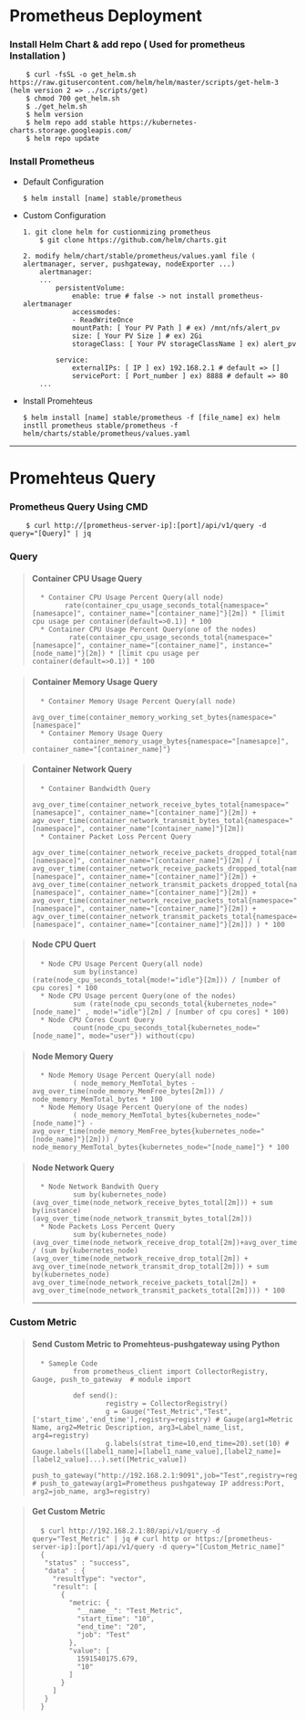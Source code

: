 # Prometheus Deployment

### Install Helm Chart & add repo ( Used for prometheus Installation )

        $ curl -fsSL -o get_helm.sh https://raw.gitusercontent.com/helm/helm/master/scripts/get-helm-3 (helm version 2 => ../scripts/get)
        $ chmod 700 get_helm.sh
        $ ./get_helm.sh
        $ helm version
        $ helm repo add stable https://kubernetes-charts.storage.googleapis.com/
        $ helm repo update 

### Install Prometheus
-   Default Configuration

        $ helm install [name] stable/prometheus
        
-   Custom Configuration

        1. git clone helm for custionmizing prometheus
            $ git clone https://github.com/helm/charts.git

        2. modify helm/chart/stable/prometheus/values.yaml file ( alertmanager, server, pushgateway, nodeExporter ...)
            alertmanager:
            ...
                persistentVolume:
                    enable: true # false -> not install prometheus-alertmanager
                    accessmodes:
                    - ReadWriteOnce
                    mountPath: [ Your PV Path ] # ex) /mnt/nfs/alert_pv
                    size: [ Your PV Size ] # ex) 2Gi
                    storageClass: [ Your PV storageClassName ] ex) alert_pv
                    
                service:
                    externalIPs: [ IP ] ex) 192.168.2.1 # default => []
                    servicePort: [ Port_number ] ex) 8888 # default => 80
            ...
-   Install Promehteus 

        $ helm install [name] stable/prometheus -f [file_name] ex) helm instll prometheus stable/prometheus -f helm/charts/stable/prometheus/values.yaml
        
<hr/>

# Promehteus Query

### Prometheus Query Using CMD
        $ curl http://[prometheus-server-ip]:[port]/api/v1/query -d query="[Query]" | jq

### Query
> #### Container CPU Usage Query
>       * Container CPU Usage Percent Query(all node)
>             rate(container_cpu_usage_seconds_total{namespace="[namesapce]", container_name="[container_name]"}[2m]) * [limit cpu usage per container(default=>0.1)] * 100
>       * Container CPU Usage Percent Query(one of the nodes)
>              rate(container_cpu_usage_seconds_total{namespace="[namesapce]", container_name="[container_name]", instance="[node_name]"}[2m]) * [limit cpu usage per container(default=>0.1)] * 100

> #### Container Memory Usage Query
>       * Container Memory Usage Percent Query(all node)
>              avg_over_time(container_memory_working_set_bytes{namespace="[namespace]"
>       * Container Memory Usage Query
>               container_memory_usage_bytes{namespace="[namesapce]", container_name="[container_name]"}

> #### Container Network Query
>       * Container Bandwidth Query
>               avg_over_time(container_network_receive_bytes_total{namespace="[namesapce]", container_name="[container_name]"}[2m]) + agv_over_time(container_network_transmit_bytes_total{namespace="[namespace]", container_name"[container_name]"}[2m])
>       * Container Packet Loss Percent Query
>               agv_over_time(container_network_receive_packets_dropped_total{namespace="[namespace]", container_name="[container_name]"}[2m] / ( avg_over_time(container_network_receive_packets_dropped_total{namespace="[namespace]", container_name="[container_name]"}[2m]) + avg_over_time(container_network_transmit_packets_dropped_total{namespace="[namespace]", container_name="[container_name]"}[2m]) + avg_over_time(container_network_receive_packets_total{namespace="[namespace]", container_name="[container_name]"}[2m]) + agv_over_time(container_network_transmit_packets_total{namespace="[namespace]", container_name="[container_name]"}[2m]]) ) * 100

> #### Node CPU Quert
>       * Node CPU Usage Percent Query(all node)
>               sum by(instance)(rate(node_cpu_seconds_total{mode!="idle"}[2m])) / [number of cpu cores] * 100
>       * Node CPU Usage percent Query(one of the nodes)
>               sum (rate(node_cpu_seconds_total{kubernetes_node="[node_name]" , mode!="idle"}[2m] / [number of cpu cores] * 100)
>       * Node CPU Cores Count Query
>               count(node_cpu_seconds_total{kubernetes_node="[node_name]", mode="user"}) without(cpu)

> #### Node Memory Query
>       * Node Memory Usage Percent Query(all node)
>               ( node_memory_MemTotal_bytes - avg_over_time(node_memory_MemFree_bytes[2m])) / node_memory_MemTotal_bytes * 100
>       * Node Memory Usage Percent Query(one of the nodes)
>               ( node_memory_MemTotal_bytes{kubernetes_node="[node_name]"} - avg_over_time(node_memory_MemFree_bytes{kubernetes_node="[node_name]"}[2m])) / node_memory_MemTotal_bytes{kubernetes_node="[node_name]"} * 100

> #### Node Network Query
>       * Node Network Bandwith Query
>               sum by(kubernetes_node)(avg_over_time(node_network_receive_bytes_total[2m])) + sum by(instance)(avg_over_time(node_network_transmit_bytes_total[2m]))
>       * Node Packets Loss Percent Query
>               sum by(kubernetes_node)(avg_over_time(node_network_receive_drop_total[2m])+avg_over_time(node_network_transmit_drop_total[2m])) / (sum by(kubernetes_node)(avg_over_time(node_network_receive_drop_total[2m]) + avg_over_time(node_network_transmit_drop_total[2m])) + sum by(kubernetes_node) avg_over_time(node_network_receive_packets_total[2m]) + avg_over_time(node_network_transmit_packets_total[2m]))) * 100
><hr/>

### Custom Metric 

> #### Send Custom Metric to Promehteus-pushgateway using Python
>       * Sameple Code
>               from prometheus_client import CollectorRegistry, Gauge, push_to_gateway  # module import
>               
>               def send():
>                       registry = CollectorRegistry()
>                       g = Gauge("Test_Metric","Test",['start_time','end_time'],registry=registry) # Gauge(arg1=Metric Name, arg2=Metric Description, arg3=Label_name_list, arg4=registry)
>                       g.labels(strat_time=10,end_time=20).set(10) # Gauge.labels([label1_name]=[label1_name_value],[label2_name]=[label2_value]...).set([Metric_value])
>                       push_to_gateway("http://192.168.2.1:9091",job="Test",registry=registry) # push_to_gateway(arg1=Prometheus pushgateway IP address:Port, arg2=job_name, arg3=registry)

> #### Get Custom Metric
>       $ curl http://192.168.2.1:80/api/v1/query -d query="Test_Metric" | jq # curl http or https:/[prometheus-server-ip]:[port]/api/v1/query -d query="[Custom_Metric_name]"
>       {
>        "status" : "success",
>        "data" : {
>          "resultType": "vector",
>          "result": [
>            {
>              "metric: {
>                "__name__": "Test_Metric",
>                "start_time": "10",
>                "end_time": "20",
>                "job": "Test"
>              },
>              "value": [
>                1591540175.679,
>                "10"
>              ]
>            }
>          ]
>        }
>       }
